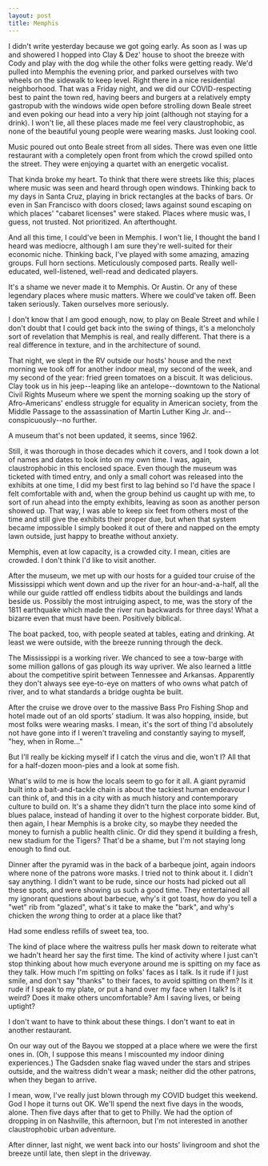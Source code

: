 ```yaml
---
layout: post
title: Memphis
---
```


I didn't write yesterday because we got going early. As soon as I was up and showered I hopped into Clay & Dez' house to shoot the breeze with Cody and play with the dog while the other folks were getting ready. We'd pulled into Memphis the evening prior, and parked ourselves with two wheels on the sidewalk to keep level. Right there in a nice residential neighborhood.  That was a Friday night, and we did our COVID-respecting best to paint the town red, having beers and burgers at a relatively empty gastropub with the windows wide open before strolling down Beale street and even poking our head into a very hip joint (although not staying for a drink). I won't lie, all these places made me feel very claustrophobic, as none of the beautiful young people were wearing masks. Just looking cool.

Music poured out onto Beale street from all sides. There was even one little restaurant with a completely open front from which the crowd spilled onto the street. They were enjoying a quartet with an energetic vocalist.

That kinda broke my heart. To think that there were streets like this; places where music was seen and heard through open windows. Thinking back to my days in Santa Cruz, playing in brick rectangles at the backs of bars. Or even in San Francisco with doors closed; laws against sound escaping on which places' "cabaret licenses" were staked. Places where music was, I guess, not trusted. Not prioritized. An afterthought.

And all this time, I could've been in Memphis. I won't lie, I thought the band I heard was mediocre, although I am sure they're well-suited for their economic niche. Thinking back, I've played with some amazing, amazing groups. Full horn sections. Meticulously composed parts. Really well-educated, well-listened, well-read and dedicated players.

It's a shame we never made it to Memphis. Or Austin. Or any of these legendary places where music matters. Where we could've taken off. Been taken seriously. Taken ourselves more seriously.

I don't know that I am good enough, now, to play on Beale Street and while I don't doubt that I could get back into the swing of things, it's a meloncholy sort of revelation that Memphis is real, and really different. That there is a real difference in texture, and in the architecture of sound.

That night, we slept in the RV outside our hosts' house and the next morning we took off for another indoor meal, my second of the week, and my second of the year: fried green tomatoes on a biscuit. It was delicious. Clay took us in his jeep--leaping like an antelope--downtown to the National Civil Rights Museum where we spent the morning soaking up the story of Afro-Americans' endless struggle for equality in American society, from the Middle Passage to the assassination of Martin Luther King Jr. and--conspicuously--no further.

A museum that's not been updated, it seems, since 1962.

Still, it was thorough in those decades which it covers, and I took down a lot of names and dates to look into on my own time. I was, again, claustrophobic in this enclosed space. Even though the museum was ticketed with timed entry, and only a small cohort was released into the exhibits at one time, I did my best first to lag behind so I'd have the space I felt comfortable with and, when the group behind us caught up with me, to sort of run ahead into the empty exhibits, leaving as soon as another person showed up. That way, I was able to keep six feet from others most of the time and still give the exhibits their proper due, but when that system became impossible I simply booked it out of there and napped on the empty lawn outside, just happy to breathe without anxiety.

Memphis, even at low capacity, is a crowded city. I mean, cities are crowded. I don't think I'd like to visit another.

After the museum, we met up with our hosts for a guided tour cruise of the Mississippi which went down and up the river for an hour-and-a-half, all the while our guide rattled off endless tidbits about the buildings and lands beside us. Possibly the most intruiging aspect, to me, was the story of the 1811 earthquake which made the river run backwards for three days! What a bizarre even that must have been. Positively biblical.

The boat packed, too, with people seated at tables, eating and drinking. At least we were outside, with the breeze running through the deck.

The Mississippi is a working river. We chanced to see a tow-barge with some million gallons of gas plough its way upriver. We also learned a little about the competitive spirit between Tennessee and Arkansas. Apparently they don't always see eye-to-eye on matters of who owns what patch of river, and to what standards a bridge oughta be built.

After the cruise we drove over to the massive Bass Pro Fishing Shop and hotel made out of an old sports' stadium. It was also hopping, inside, but most folks were wearing masks. I mean, it's the sort of thing I'd absolutely not have gone into if I weren't traveling and constantly saying to myself, "hey, when in Rome..."

But I'll really be kicking myself if I catch the virus and die, won't I? All that for a half-dozen moon-pies and a look at some fish.

What's wild to me is how the locals seem to go for it all. A giant pyramid built into a bait-and-tackle chain is about the tackiest human endeavour I can think of, and this in a city with as much history and contemporary culture to build on. It's a shame they didn't turn the place into some kind of blues palace, instead of handing it over to the highest corporate bidder. But, then again, I hear Memphis is a broke city, so maybe they needed the money to furnish a public health clinic. Or did they spend it building a fresh, new stadium for the Tigers? That'd be a shame, but I'm not staying long enough to find out.

Dinner after the pyramid was in the back of a barbeque joint, again indoors where none of the patrons wore masks. I tried not to think about it. I didn't say anything. I didn't want to be rude, since our hosts had picked out all these spots, and were showing us such a good time. They entertained all my ignorant questions about barbecue, why's it got toast, how do you tell a "wet" rib from "glazed", what's it take to make the "bark", and why's chicken the *wrong* thing to order at a place like that?

Had some endless refills of sweet tea, too.

The kind of place where the waitress pulls her mask down to reiterate what we hadn't heard her say the first time. The kind of activity where I just can't stop thinking about how much everyone around me is spitting on my face as they talk. How much I'm spitting on folks' faces as I talk. Is it rude if I just smile, and don't say "thanks" to their faces, to avoid spitting on them? Is it rude if I speak to my plate, or put a hand over my face when I talk? Is it weird? Does it make others uncomfortable? Am I saving lives, or being uptight?

I don't want to have to think about these things. I don't want to eat in another restaurant.

On our way out of the Bayou we stopped at a place where we were the first ones in. (Oh, I suppose this means I miscounted my indoor dining experiences.) The Gadsden snake flag waved under the stars and stripes outside, and the waitress didn't wear a mask; neither did the other patrons, when they began to arrive.

I mean, wow, I've really just blown through my COVID budget this weekend. God I hope it turns out OK. We'll spend the next five days in the woods, alone. Then five days after that to get to Philly. We had the option of dropping in on Nashville, this afternoon, but I'm not interested in another claustrophobic urban adventure.

After dinner, last night, we went back into our hosts' livingroom and shot the breeze until late, then slept in the driveway.
